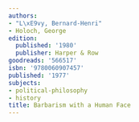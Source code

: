 ```yaml
---
authors:
- "L\xE9vy, Bernard-Henri"
- Holoch, George
edition:
  published: '1980'
  publisher: Harper & Row
goodreads: '566517'
isbn: '9780060907457'
published: '1977'
subjects:
- political-philosophy
- history
title: Barbarism with a Human Face
---
```


